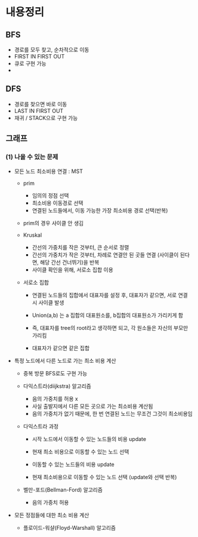 

# 내용정리

## BFS

+ 경로를 모두 찾고, 순차적으로 이동
+ FIRST IN FIRST OUT
+ 큐로 구현 가능
+ 

## DFS

+ 경로를 찾으면 바로 이동
+ LAST IN FIRST OUT
+ 재귀 / STACK으로 구현 가능



## 그래프

### (1) 나올 수 있는 문제

+ 모든 노드 최소비용 연결 : MST

  + prim

    + 임의의 정점 선택
    + 최소비용 이동경로 선택
    + 연결된 노드들에서, 이동 가능한 가장 최소비용 경로 선택(반복)

  + prim의 경우 사이클 안 생김

  + Kruskal 

    + 간선의 가중치를 작은 것부터, 큰 순서로 정렬
    + 간선의 가중치가 작은 것부터, 차례로 연결안 된 곳들 연결 (사이클이 된다면, 해당 간선 건너뛰기)을 반복
    + 사이클 확인을 위해, 서로소 집합 이용

  + 서로소 집합

    + 연결된 노드들의 집합에서 대표자를 설정 후, 대표자가 같으면, 서로 연결 시 사이클 발생

    + Union(a,b) 는 a 집합의 대표원소를, b집합의 대표원소가 가리키게 함
    + 즉, 대표자를 tree의 root라고 생각하면 되고, 각 원소들은 자신의 부모만 가리킴
    + 대표자가 같으면 같은 집합

    

+ 특정 노드에서 다른 노드로 가는 최소 비용 계산

  + 중복 방문 BFS로도 구현 가능

  + 다익스트라(diijkstra) 알고리즘

    + 음의 가중치를 허용 x
    + 사실 출발지에서 다른 모든 곳으로 가는 최소비용 계산됨
    + 음의 가중치가 없기 때문에, 한 번 연결된 노드는 무조건 그것이 최소비용임

  + 다익스트라 과정

    + 시작 노드에서 이동할 수 있는 노드들의 비용 update

    + 현재 최소 비용으로 이동할 수 있는 노드 선택

    + 이동할 수 있는 노드들의 비용 update

    + 현재 최소비용으로 이동할 수 있는 노드 선택 (update와 선택 반복)

      

  + 벨만-포드(Bellman-Ford) 알고리즘

    + 음의 가중치 허용

+ 모든 정점들에 대한 최소 비용 계산

  + 플로이드-워샬(Floyd-Warshall) 알고리즘